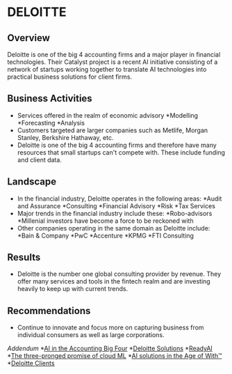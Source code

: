 # DELOITTE

## Overview
Deloitte is one of the big 4 accounting firms and a major player in financial technologies.
Their Catalyst project is a recent AI initiative consisting of a network of startups working together to translate AI technologies into practical business solutions for client firms.

## Business Activities
* Services offered in the realm of economic advisory
  *Modelling
  *Forecasting
  *Analysis
* Customers targeted are larger companies such as Metlife, Morgan Stanley, Berkshire Hathaway, etc.
* Deloitte is one of the big 4 accounting firms and therefore have many resources that small startups can't compete with. These include funding and client data.

## Landscape
* In the financial industry, Deloitte operates in the following areas:
 *Audit and Assurance
 *Consulting
 *Financial Advisory
 *Risk
 *Tax Services
* Major trends in the financial industry include these:
 *Robo-advisors
 *Millenial investors have become a force to be reckoned with
* Other companies operating in the same domain as Deloitte include:
 *Bain & Company
 *PwC
 *Accenture
 *KPMG
 *FTI Consulting
 
## Results
* Deloitte is the number one global consulting provider by revenue. They offer many services and tools in the fintech realm and are investing heavily to keep up with current trends.

## Recommendations
* Continue to innovate and focus more on capturing business from individual consumers as well as large corporations.


*Addendum*
 *[AI in the Accounting Big Four](https://emerj.com/ai-sector-overviews/ai-in-the-accounting-big-four-comparing-deloitte-pwc-kpmg-and-ey/)
 *[Deloitte Solutions](https://www2.deloitte.com/global/en/pages/about-deloitte/solutions/services.html)
 *[ReadyAI](https://www2.deloitte.com/us/en/pages/consulting/solutions/ready-scale-ai-across-your-organization.html)
 *[The three-pronged promise of cloud ML](https://www2.deloitte.com/us/en/insights/focus/cognitive-technologies/cloud-machine-learning.html)
 *[AI solutions in the Age of With™](https://www2.deloitte.com/us/en/pages/deloitte-analytics/solutions/deloitte-analytics.html?id=us:2ps:3gl:firmfy21:eng:greendot:90419:nonem:na:Ayg9JvdC:1161506028:495981480668:b:Brand_Building_General:Brand_General_BMM:br)
 *[Deloitte Clients](https://big4accountingfirms.com/deloitte-audit-clients/)
